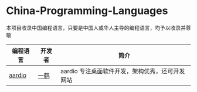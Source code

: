 # China-Programming-Languages

本项目收录中国编程语言，只要是中国人或华人主导的编程语言，均予以收录并尊敬

| 编程语言 | 开发者 | 简介 |
| ---- |----|----|
|[aardio](https://www.aardio.com/)|[一鹤](https://www.toutiao.com/c/user/token/MS4wLjABAAAA6V3GhZ2y8hJUJhD7Vu83IY_BSisSZR1kz54kmiG11wUQmnup_vzNnOE_w4i3vBUK/?)|aardio 专注桌面软件开发，架构优秀，还可开发网站|
